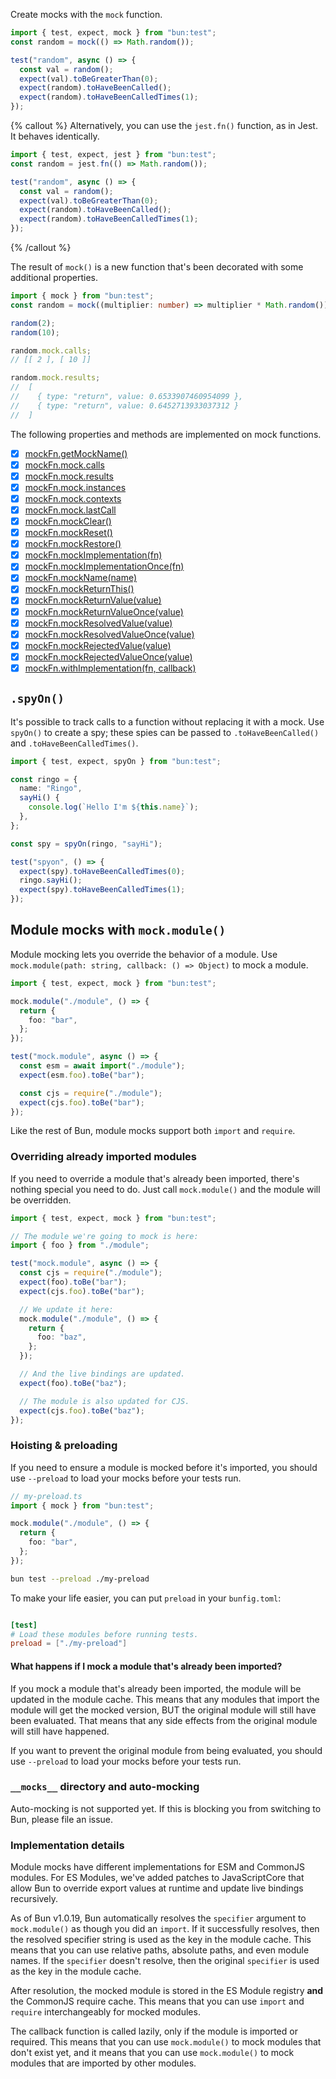 Create mocks with the `mock` function.

```ts
import { test, expect, mock } from "bun:test";
const random = mock(() => Math.random());

test("random", async () => {
  const val = random();
  expect(val).toBeGreaterThan(0);
  expect(random).toHaveBeenCalled();
  expect(random).toHaveBeenCalledTimes(1);
});
```

{% callout %}
Alternatively, you can use the `jest.fn()` function, as in Jest. It behaves identically.

```ts
import { test, expect, jest } from "bun:test";
const random = jest.fn(() => Math.random());

test("random", async () => {
  const val = random();
  expect(val).toBeGreaterThan(0);
  expect(random).toHaveBeenCalled();
  expect(random).toHaveBeenCalledTimes(1);
});
```

{% /callout %}

The result of `mock()` is a new function that's been decorated with some additional properties.

```ts
import { mock } from "bun:test";
const random = mock((multiplier: number) => multiplier * Math.random());

random(2);
random(10);

random.mock.calls;
// [[ 2 ], [ 10 ]]

random.mock.results;
//  [
//    { type: "return", value: 0.6533907460954099 },
//    { type: "return", value: 0.6452713933037312 }
//  ]
```

The following properties and methods are implemented on mock functions.

- [x] [mockFn.getMockName()](https://jestjs.io/docs/mock-function-api#mockfngetmockname)
- [x] [mockFn.mock.calls](https://jestjs.io/docs/mock-function-api#mockfnmockcalls)
- [x] [mockFn.mock.results](https://jestjs.io/docs/mock-function-api#mockfnmockresults)
- [x] [mockFn.mock.instances](https://jestjs.io/docs/mock-function-api#mockfnmockinstances)
- [x] [mockFn.mock.contexts](https://jestjs.io/docs/mock-function-api#mockfnmockcontexts)
- [x] [mockFn.mock.lastCall](https://jestjs.io/docs/mock-function-api#mockfnmocklastcall)
- [x] [mockFn.mockClear()](https://jestjs.io/docs/mock-function-api#mockfnmockclear)
- [x] [mockFn.mockReset()](https://jestjs.io/docs/mock-function-api#mockfnmockreset)
- [x] [mockFn.mockRestore()](https://jestjs.io/docs/mock-function-api#mockfnmockrestore)
- [x] [mockFn.mockImplementation(fn)](https://jestjs.io/docs/mock-function-api#mockfnmockimplementationfn)
- [x] [mockFn.mockImplementationOnce(fn)](https://jestjs.io/docs/mock-function-api#mockfnmockimplementationoncefn)
- [x] [mockFn.mockName(name)](https://jestjs.io/docs/mock-function-api#mockfnmocknamename)
- [x] [mockFn.mockReturnThis()](https://jestjs.io/docs/mock-function-api#mockfnmockreturnthis)
- [x] [mockFn.mockReturnValue(value)](https://jestjs.io/docs/mock-function-api#mockfnmockreturnvaluevalue)
- [x] [mockFn.mockReturnValueOnce(value)](https://jestjs.io/docs/mock-function-api#mockfnmockreturnvalueoncevalue)
- [x] [mockFn.mockResolvedValue(value)](https://jestjs.io/docs/mock-function-api#mockfnmockresolvedvaluevalue)
- [x] [mockFn.mockResolvedValueOnce(value)](https://jestjs.io/docs/mock-function-api#mockfnmockresolvedvalueoncevalue)
- [x] [mockFn.mockRejectedValue(value)](https://jestjs.io/docs/mock-function-api#mockfnmockrejectedvaluevalue)
- [x] [mockFn.mockRejectedValueOnce(value)](https://jestjs.io/docs/mock-function-api#mockfnmockrejectedvalueoncevalue)
- [x] [mockFn.withImplementation(fn, callback)](https://jestjs.io/docs/mock-function-api#mockfnwithimplementationfn-callback)

## `.spyOn()`

It's possible to track calls to a function without replacing it with a mock. Use `spyOn()` to create a spy; these spies can be passed to `.toHaveBeenCalled()` and `.toHaveBeenCalledTimes()`.

```ts
import { test, expect, spyOn } from "bun:test";

const ringo = {
  name: "Ringo",
  sayHi() {
    console.log(`Hello I'm ${this.name}`);
  },
};

const spy = spyOn(ringo, "sayHi");

test("spyon", () => {
  expect(spy).toHaveBeenCalledTimes(0);
  ringo.sayHi();
  expect(spy).toHaveBeenCalledTimes(1);
});
```

## Module mocks with `mock.module()`

Module mocking lets you override the behavior of a module. Use `mock.module(path: string, callback: () => Object)` to mock a module.

```ts
import { test, expect, mock } from "bun:test";

mock.module("./module", () => {
  return {
    foo: "bar",
  };
});

test("mock.module", async () => {
  const esm = await import("./module");
  expect(esm.foo).toBe("bar");

  const cjs = require("./module");
  expect(cjs.foo).toBe("bar");
});
```

Like the rest of Bun, module mocks support both `import` and `require`.

### Overriding already imported modules

If you need to override a module that's already been imported, there's nothing special you need to do. Just call `mock.module()` and the module will be overridden.

```ts
import { test, expect, mock } from "bun:test";

// The module we're going to mock is here:
import { foo } from "./module";

test("mock.module", async () => {
  const cjs = require("./module");
  expect(foo).toBe("bar");
  expect(cjs.foo).toBe("bar");

  // We update it here:
  mock.module("./module", () => {
    return {
      foo: "baz",
    };
  });

  // And the live bindings are updated.
  expect(foo).toBe("baz");

  // The module is also updated for CJS.
  expect(cjs.foo).toBe("baz");
});
```

### Hoisting & preloading

If you need to ensure a module is mocked before it's imported, you should use `--preload` to load your mocks before your tests run.

```ts
// my-preload.ts
import { mock } from "bun:test";

mock.module("./module", () => {
  return {
    foo: "bar",
  };
});
```

```sh
bun test --preload ./my-preload
```

To make your life easier, you can put `preload` in your `bunfig.toml`:

```toml

[test]
# Load these modules before running tests.
preload = ["./my-preload"]

```

#### What happens if I mock a module that's already been imported?

If you mock a module that's already been imported, the module will be updated in the module cache. This means that any modules that import the module will get the mocked version, BUT the original module will still have been evaluated. That means that any side effects from the original module will still have happened.

If you want to prevent the original module from being evaluated, you should use `--preload` to load your mocks before your tests run.

### `__mocks__` directory and auto-mocking

Auto-mocking is not supported yet. If this is blocking you from switching to Bun, please file an issue.

### Implementation details

Module mocks have different implementations for ESM and CommonJS modules. For ES Modules, we've added patches to JavaScriptCore that allow Bun to override export values at runtime and update live bindings recursively.

As of Bun v1.0.19, Bun automatically resolves the `specifier` argument to `mock.module()` as though you did an `import`. If it successfully resolves, then the resolved specifier string is used as the key in the module cache. This means that you can use relative paths, absolute paths, and even module names. If the `specifier` doesn't resolve, then the original `specifier` is used as the key in the module cache.

After resolution, the mocked module is stored in the ES Module registry **and** the CommonJS require cache. This means that you can use `import` and `require` interchangeably for mocked modules.

The callback function is called lazily, only if the module is imported or required. This means that you can use `mock.module()` to mock modules that don't exist yet, and it means that you can use `mock.module()` to mock modules that are imported by other modules.
